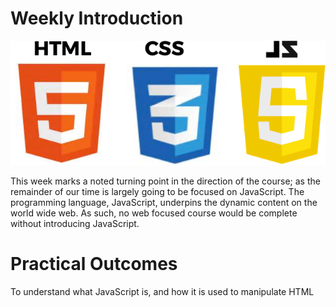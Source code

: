 
# Weekly Introduction

![](./assets/js_icons.png)


This week marks a noted turning point in the direction of the course; as the remainder of our time is largely going to be focused on JavaScript. The programming language, JavaScript, underpins the dynamic content on the world wide web. As such, no web focused course would be complete without introducing JavaScript. 


# Practical Outcomes 

To understand what JavaScript is, and how it is used to manipulate HTML
 
 
